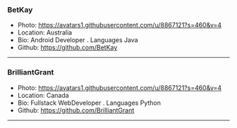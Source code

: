 ### BetKay
- Photo: https://avatars1.githubusercontent.com/u/8867121?s=460&v=4
- Location: Australia
- Bio: Android Developer . Languages Java
- Github: https://github.com/BetKay
***

### BrilliantGrant
- Photo: https://avatars1.githubusercontent.com/u/8867121?s=460&v=4
- Location: Canada
- Bio: Fullstack WebDeveloper . Languages Python
- Github: https://github.com/BrilliantGrant
***

